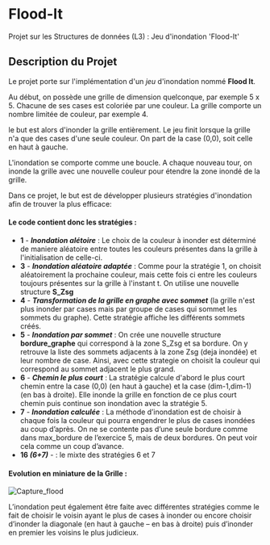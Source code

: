 # Flood-It
Projet sur les Structures de données (L3) : Jeu d'inondation 'Flood-It'

## Description du Projet

Le projet porte sur l'implémentation d'un *jeu* d'inondation nommé **Flood It**.

Au début, on possède une grille de dimension quelconque, par exemple 5 x 5. Chacune de ses cases est coloriée par une couleur. 
La grille comporte un nombre limitée de couleur, par exemple 4.

le but est alors d'inonder la grille entièrement. Le jeu finit lorsque la grille n'a que des cases d'une seule couleur.
On part de la case (0,0), soit celle en haut à gauche.

L'inondation se comporte comme une boucle. A chaque nouveau tour, on inonde la grille avec une nouvelle couleur pour étendre la zone inondé de la grille.

Dans ce projet, le but est de développer plusieurs stratégies d'inondation afin de trouver la plus efficace:

#### Le code contient donc les stratégies :

- **1** - ***Inondation alétoire*** : Le choix de la couleur à inonder est déterminé de maniere aléatoire entre toutes les couleurs présentes dans la grille à l'initialisation de celle-ci.
- **3** - ***Inondation aléatoire adaptée*** : Comme pour la stratégie 1, on choisit aléatoirement la prochaine couleur, mais cette fois ci entre les couleurs toujours présentes sur la grille à l'instant t.
On utilise une nouvelle structure **S_Zsg**
- **4** - ***Transformation de la grille en graphe avec sommet*** (la grille n'est plus inonder par cases mais par groupe de cases qui sommet les sommets du graphe). Cette stratégie affiche les différents sommets créés.
- **5** - ***Inondation par sommet*** : On crée une nouvelle structure **bordure_graphe** qui correspond à la zone S_Zsg et sa bordure. On y retrouve la liste des sommets adjacents à la zone Zsg (deja inondée) et leur nombre de case. 
Ainsi, avec cette strategie on choisit la couleur qui correspond au sommet adjacent le plus grand.
- **6** - ***Chemin le plus court*** : La stratégie calcule d'abord le plus court chemin entre la case (0,0) (en haut à gauche) et la case (dim-1,dim-1) (en bas à droite). Elle inonde la grille en fonction de ce plus court chemin puis continue son inondation avec la stratégie 5.
- **7** - ***Inondation calculée*** : La méthode d’inondation est de choisir à chaque fois la couleur qui pourra engendrer le plus de cases inondées au coup d’après. 
On ne se contente pas d’une seule bordure comme dans max_bordure de l’exercice 5, mais de deux bordures. On peut voir cela comme un coup d’avance.
- **16 *(6+7)*** - : le mixte des stratégies 6 et 7



#### Evolution en miniature de la Grille :
       
![Capture_flood](https://user-images.githubusercontent.com/79942403/195354936-5b254ff9-1551-4846-887d-7b073ad26973.JPG)

L’inondation peut également être faite avec différentes stratégies comme le fait de choisir le voisin ayant le plus de cases à inonder ou encore choisir d’inonder la diagonale (en haut à gauche – en bas à droite) puis d’inonder en premier les voisins le plus judicieux.
